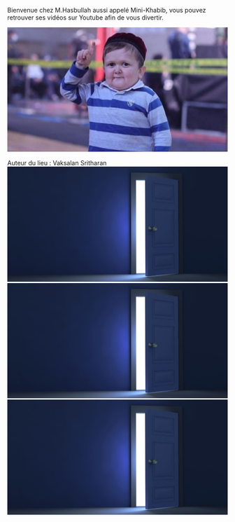 Bienvenue chez M.Hasbullah aussi appelé Mini-Khabib, vous pouvez retrouver
ses vidéos sur Youtube afin de vous divertir.

![Hasbullah](/images/hasbullah.jpg)

Auteur du lieu : Vaksalan Sritharan
[![door1](/images/door.jpg)](https://github.com/Vaksalan/myLabesgi/blob/main/salle4.md)
[![door2](/images/door.jpg)](https://github.com/Vaksalan/myLabesgi/blob/main/salle2.md)
[![door3](/images/door.jpg)](https://github.com/Vaksalan/myLabesgi/blob/main/salle1.md)
